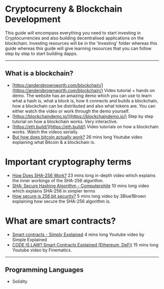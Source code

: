 # Cryptocurreny & Blockchain Development

This guide will encompass everything you need to start investing in Cryptocurrencies and also building decentralised applications on the blockchain. Investing resources will be in the 'Investing' folder whereas this guide whereas this guide will give learning resources that you can follow step by step to start building dapps.

---

## What is a blockchain?

- [https://andersbrownworth.com/blockchain/](https://andersbrownworth.com/blockchain/) Video tutorial + hands on demo. The website has an amazing demo which you can use to learn what a hash is, what a block is, how it connects and builds a blockchain, how a blockchain can be distributed and also what tokens are. You can either watch the video or work through the demo yourself.
- [https://blockchaindemo.io/](https://blockchaindemo.io/) Step by step tutorial on how a blockchain works. Very interactive.
- [https://eth.build/](https://eth.build/) Video tutorials on how a blockchain works. Watch the videos serially.
- [But how does bitcoin actually work?](https://www.youtube.com/watch?v=bBC-nXj3Ng4) 26 mins long Youtube video explaining what Bitcoin & a blockchain is.

# Important cryptography terms

- [How Does SHA-256 Work?](https://www.youtube.com/watch?v=f9EbD6iY9zI) 23 mins long in-depth video which explains the inner workings of the SHA-256 algorithm.
- [SHA: Secure Hashing Algorithm - Computerphile](https://www.youtube.com/watch?v=DMtFhACPnTY) 10 mins long video which explains SHA-256 in simpler terms
- [How secure is 256 bit security?](https://www.youtube.com/watch?v=S9JGmA5_unY) 5 mins long video by 3Blue1Brown explaining how secure the SHA-256 algorithm is.

# What are smart contracts?

- [Smart contracts - Simply Explained](https://www.youtube.com/watch?v=ZE2HxTmxfrI) 4 mins long Youtube video by Simple Explained 
- [CODE IS LAW? Smart Contracts Explained (Ethereum, DeFi)](https://www.youtube.com/watch?v=pWGLtjG-F5c) 15 mins long Youtube video by Finematics.

---

## Programming Languages
- Solidity


